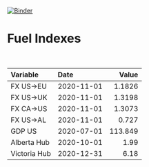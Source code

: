 [![Binder](https://mybinder.org/badge_logo.svg)](https://mybinder.org/v2/gh/AyrtonB/Global-Gas-Prices/master)

# Fuel Indexes

<br>

| Variable     | Date       |    Value |
|:-------------|:-----------|---------:|
| FX US->EU    | 2020-11-01 |   1.1826 |
| FX US->UK    | 2020-11-01 |   1.3198 |
| FX CA->US    | 2020-11-01 |   1.3073 |
| FX US->AL    | 2020-11-01 |   0.727  |
| GDP US       | 2020-07-01 | 113.849  |
| Alberta Hub  | 2020-10-01 |   1.99   |
| Victoria Hub | 2020-12-31 |   6.18   |